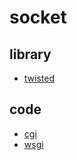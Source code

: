 ﻿# socket

## library

- [twisted](https://github.com/gaoxinge/network/tree/master/socket/library/twisted)

## code

- [cgi](https://github.com/gaoxinge/network/tree/master/socket/code/cgi)
- [wsgi](https://github.com/gaoxinge/network/tree/master/socket/code/wsgi)


